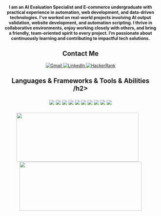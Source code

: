 <p align="center">
  <b>I am an AI Evaluation Specialist and E-commerce undergraduate with practical experience in automation, web development, and data-driven technologies. I've worked on real-world projects involving AI output validation, website development, and automation scripting. I thrive in collaborative environments, enjoy working closely with others, and bring a friendly, team-oriented spirit to every project. I’m passionate about continuously learning and contributing to impactful tech solutions.</b>
</p>

<!-- İstersen buraya yatay çizgi koyabilirsin, ama zorunlu değil -->

<h2 align="center">Contact Me</h2>

<p align="center">
  <a href="mailto:abdullahdereli.info@gmail.com">
    <img alt="Gmail" src="https://img.shields.io/badge/-Gmail-D14836?style=flat-square&logo=gmail&logoColor=white" />
  </a>
  <a href="https://www.linkedin.com/in/abdullah-dereli/" target="_blank">
    <img alt="LinkedIn" src="https://img.shields.io/badge/-LinkedIn-blue?style=flat-square&logo=linkedin&logoColor=white" />
  </a>
  <a href="https://www.hackerrank.com/Abdullah-Dereli" target="_blank">
    <img alt="HackerRank" src="https://img.shields.io/badge/-HackerRank-2EC866?style=flat-square&logo=HackerRank&logoColor=white" />
  </a>
</p>

<h2 align="center">Languages & Frameworks & Tools & Abilities /h2>

<p align="center">
  <img src="https://img.shields.io/badge/-Python-333?style=flat&logo=python&logoColor=yellow"/>
  <img src="https://img.shields.io/badge/-SQL-333?style=flat&logo=postgresql&logoColor=blue"/>
  <img src="https://img.shields.io/badge/-MySQL-333?style=flat&logo=mysql&logoColor=white"/>
  <img src="https://img.shields.io/badge/-OracleSQL-333?style=flat&logo=oracle&logoColor=red"/>
  <img src="https://img.shields.io/badge/-Selenium-333?style=flat&logo=selenium&logoColor=43B02A"/>
  <img src="https://img.shields.io/badge/-HTML5-333?style=flat&logo=html5&logoColor=orange"/>
  <img src="https://img.shields.io/badge/-CSS3-333?style=flat&logo=css3&logoColor=blue"/>
  <img src="https://img.shields.io/badge/-Git-333?style=flat&logo=git&logoColor=white"/>
  <img src="https://img.shields.io/badge/-Macro_Recorder-333?style=flat&logo=autohotkey&logoColor=white"/>
  <img src="https://img.shields.io/badge/-GitHub-333?style=flat&logo=github&logoColor=white"/>
</p>




<p align="center">
  <img src="https://github-readme-stats.vercel.app/api/top-langs/?username=Abdullah-Dereli&layout=compact&theme=tokyonight" width="400" height="160" style="vertical-align:middle;" />
  &nbsp;&nbsp;&nbsp;
  <img src="https://github-readme-stats.vercel.app/api?username=Abdullah-Dereli&show_icons=true&theme=tokyonight" width="400" height="160" style="vertical-align:middle;" />
</p>
